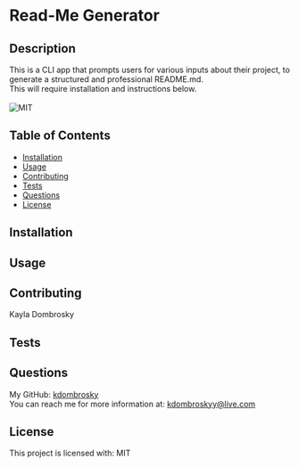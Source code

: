 # Read-Me Generator

## Description 
This is a CLI app that prompts users for various inputs about their project, to generate a structured and professional README.md. <br/>
This will require installation and instructions below. 
<br/><br/>
![MIT](https://img.shields.io/badge/license-MIT-green) 

## Table of Contents 
* [Installation](#installation)
* [Usage](#usage)
* [Contributing](#contributing)
* [Tests](#tests)
* [Questions](#questions)
* [License](#license) 

## Installation 


## Usage


## Contributing
Kayla Dombrosky

## Tests


## Questions
My GitHub: [kdombrosky](https://github.com/kdombrosky) <br/>
You can reach me for more information at: <kdombroskyy@live.com> 

## License 
This project is licensed with: MIT
